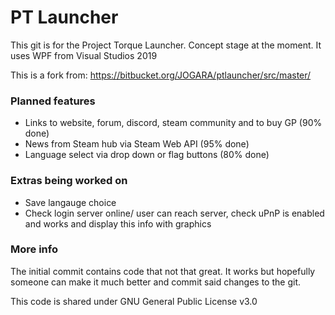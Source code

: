 # PT Launcher #

This git is for the Project Torque Launcher. Concept stage at the moment. 
It uses WPF from Visual Studios 2019

This is a fork from: https://bitbucket.org/JOGARA/ptlauncher/src/master/

### Planned features  ###

* Links to website, forum, discord, steam community and to buy GP (90% done)
* News from Steam hub via Steam Web API (95% done)
* Language select via drop down or flag buttons (80% done)


### Extras being worked on ###

* Save langauge choice 
* Check login server online/ user can reach server, check uPnP is enabled and works and display this info with graphics

### More info ###

The initial commit contains code that not that great. 
It works but hopefully someone can make it much better and commit said changes to the git.

This code is shared under GNU General Public License v3.0
